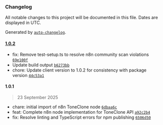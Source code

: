### Changelog

All notable changes to this project will be documented in this file. Dates are displayed in UTC.

Generated by [`auto-changelog`](https://github.com/CookPete/auto-changelog).

#### [1.0.2](https://github.com/toneclone/n8n-nodes-toneclone/compare/1.0.1...1.0.2)

- fix: Remove test-setup.ts to resolve n8n community scan violations [`69e100f`](https://github.com/toneclone/n8n-nodes-toneclone/commit/69e100fc93955012bd0695c0fe2bdc27636d8e4e)
- Update build output [`b6273bb`](https://github.com/toneclone/n8n-nodes-toneclone/commit/b6273bbbe3a3906f803b6a452b8f0cf31a5b563b)
- chore: Update client version to 1.0.2 for consistency with package version [`44c53a1`](https://github.com/toneclone/n8n-nodes-toneclone/commit/44c53a13113b6850fce1089fb7233db918941e1c)

#### 1.0.1

> 23 September 2025

- chare: initial import of n8n ToneClone node [`6dbaa6c`](https://github.com/toneclone/n8n-nodes-toneclone/commit/6dbaa6c748692ed016193862b2e37d48e1352529)
- feat: Complete n8n node implementation for ToneClone API [`a92c2b4`](https://github.com/toneclone/n8n-nodes-toneclone/commit/a92c2b4797acab028e629544630001ec713d16da)
- fix: Resolve linting and TypeScript errors for npm publishing [`6506d50`](https://github.com/toneclone/n8n-nodes-toneclone/commit/6506d508106926013b4d00ea1e43d12e33507f56)
